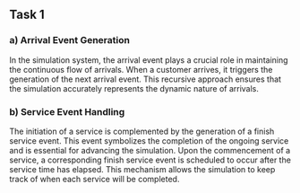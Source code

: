 ## Task 1

### a) Arrival Event Generation

In the simulation system, the arrival event plays a crucial role in maintaining the continuous flow of arrivals. When a
customer arrives, it triggers the generation of the next arrival event. This recursive approach ensures that the
simulation accurately represents the dynamic nature of arrivals.

### b) Service Event Handling

The initiation of a service is complemented by the generation of a finish service event. This event symbolizes the
completion of the ongoing service and is essential for advancing the simulation. Upon the commencement of a service, a
corresponding finish service event is scheduled to occur after the service time has elapsed. This mechanism allows the
simulation to keep track of when each service will be completed.
